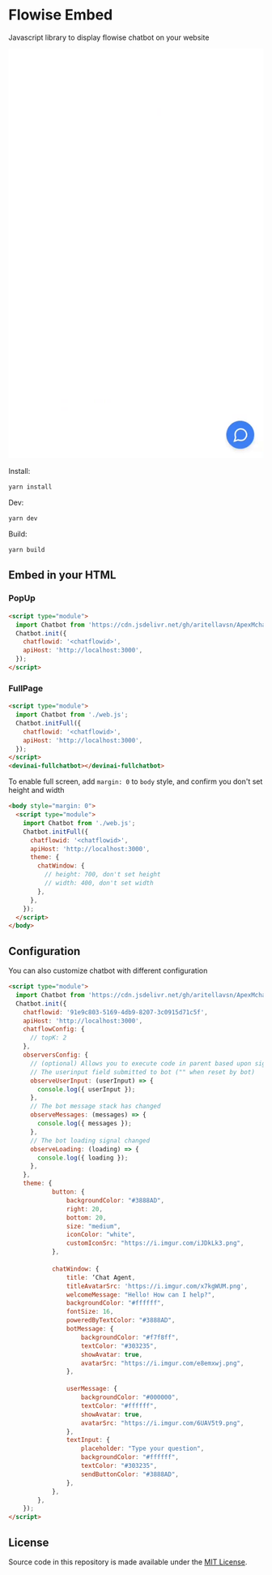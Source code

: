 <!-- markdownlint-disable MD030 -->

# Flowise Embed

Javascript library to display flowise chatbot on your website

![Flowise](https://github.com/FlowiseAI/FlowiseChatEmbed/blob/main/images/ChatEmbed.gif?raw=true)

Install:

```bash
yarn install
```

Dev:

```bash
yarn dev
```

Build:

```bash
yarn build
```

## Embed in your HTML

### PopUp

```html
<script type="module">
  import Chatbot from 'https://cdn.jsdelivr.net/gh/aritellavsn/ApexMchat/dist/web.js';
  Chatbot.init({
    chatflowid: '<chatflowid>',
    apiHost: 'http://localhost:3000',
  });
</script>
```

### FullPage

```html
<script type="module">
  import Chatbot from './web.js';
  Chatbot.initFull({
    chatflowid: '<chatflowid>',
    apiHost: 'http://localhost:3000',
  });
</script>
<devinai-fullchatbot></devinai-fullchatbot>
```

To enable full screen, add `margin: 0` to <code>body</code> style, and confirm you don't set height and width

```html
<body style="margin: 0">
  <script type="module">
    import Chatbot from './web.js';
    Chatbot.initFull({
      chatflowid: '<chatflowid>',
      apiHost: 'http://localhost:3000',
      theme: {
        chatWindow: {
          // height: 700, don't set height
          // width: 400, don't set width
        },
      },
    });
  </script>
</body>
```

## Configuration

You can also customize chatbot with different configuration

```html
<script type="module">
  import Chatbot from 'https://cdn.jsdelivr.net/gh/aritellavsn/ApexMchat/dist/web.js';
  Chatbot.init({
    chatflowid: '91e9c803-5169-4db9-8207-3c0915d71c5f',
    apiHost: 'http://localhost:3000',
    chatflowConfig: {
      // topK: 2
    },
    observersConfig: {
      // (optional) Allows you to execute code in parent based upon signal observations within the chatbot.
      // The userinput field submitted to bot ("" when reset by bot)
      observeUserInput: (userInput) => {
        console.log({ userInput });
      },
      // The bot message stack has changed
      observeMessages: (messages) => {
        console.log({ messages });
      },
      // The bot loading signal changed
      observeLoading: (loading) => {
        console.log({ loading });
      },
    },
    theme: {
            button: {
                backgroundColor: "#3888AD",
                right: 20,
                bottom: 20,
                size: "medium",
                iconColor: "white",
                customIconSrc: "https://i.imgur.com/iJDkLk3.png",
            },

            chatWindow: {
                title: ‘Chat Agent,
                titleAvatarSrc: 'https://i.imgur.com/x7kgWUM.png',
                welcomeMessage: "Hello! How can I help?",
                backgroundColor: "#ffffff",
                fontSize: 16,
                poweredByTextColor: "#3888AD",
                botMessage: {
                    backgroundColor: "#f7f8ff",
                    textColor: "#303235",
                    showAvatar: true,
                    avatarSrc: "https://i.imgur.com/e8emxwj.png",
                },

                userMessage: {
                    backgroundColor: "#000000",
                    textColor: "#ffffff",
                    showAvatar: true,
                    avatarSrc: "https://i.imgur.com/6UAV5t9.png",
                },
                textInput: {
                    placeholder: "Type your question",
                    backgroundColor: "#ffffff",
                    textColor: "#303235",
                    sendButtonColor: "#3888AD",
                },
            },
        },
    });
</script>
```

## License

Source code in this repository is made available under the [MIT License](https://github.com/FlowiseAI/Flowise/blob/master/LICENSE.md).
